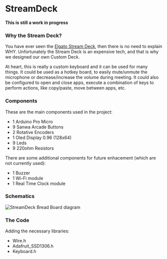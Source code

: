 # StreamDeck

**This is still a work in progress** 

### Why the Stream Deck?

You have ever seen the [Elgato Stream Deck](https://www.elgato.com/en/stream-deck), then there is no need to explain WHY. 
Unfortunately the Stream Deck is an expensive tech, and that is why we designed our own Custom Deck.

At heart, this is really a custom keyboard and it can be used for many things. It could be used as a hotkey board, to easily mute/unmute the microphone or decrease/increase the volume during meeting. It could also be configured to open and close apps, execute a combination of keys to perform actions, like copy/paste, move between apps, etc.


### Components

These are the main components used in the project:

* 1 Arduino Pro Micro
* 9 Sanwa Arcade Buttons
* 2 Rotative Encoders
* 1 Oled Display 0.96 (128x64)
* 9 Leds
* 9 220ohm Resistors


There are some additional components for future enhacement (which are not currently used):

* 1 Buzzer
* 1 Wi-Fi module
* 1 Real Time Clock module


### Schematics

![StreamDeck Bread Board diagram](../../StramDeck_bb.png)



### The Code

Adding the necessary libraries:

* Wire.h
* Adafruit_SSD1306.h
* Keyboard.h

